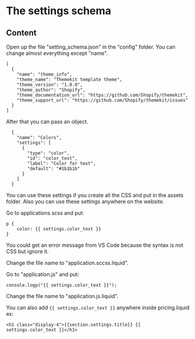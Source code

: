 # The settings schema

## Content

Open up the file "setting_schema.json" in the "config" folder.  You can change almost everything except "name".  

```
[
  {
    "name": "theme_info",
    "theme_name": "Themekit template theme",
    "theme_version": "1.0.0",
    "theme_author": "Shopify",
    "theme_documentation_url": "https://github.com/Shopify/themekit",
    "theme_support_url": "https://github.com/Shopify/themekit/issues"
  }
]
```

After that you can pass an object.
```
  {
    "name": "Colors",
    "settings": [
      {
        "type": "color",
        "id": "color_text",
        "label": "Color for text",
        "default": "#1b1b1b"
      }
    ]
  }
```   
You can use these settings if you create all the CSS and put in the assets folder. Also you can use these settings anywhere on the website.  

Go to applications.scss and put:
```
p {
    color: {{ settings.color_text }}
}
```  
You could get an error message from VS Code because the syntax is not CSS but ignore it.  

Change the file name to "application.sccss.liquid".

Go to "application.js" and put:
```
console.logp("{{ settings.color_text }}");
```
Change the file name to "application.js.liquid".  

You can also add ```{{ settings.color_text }}``` anywhere inside pricing.liquid 
ex:
``` 
<h1 class="display-4">{{section.settings.title}} {{ settings.color_text }}</h1>
``` 



